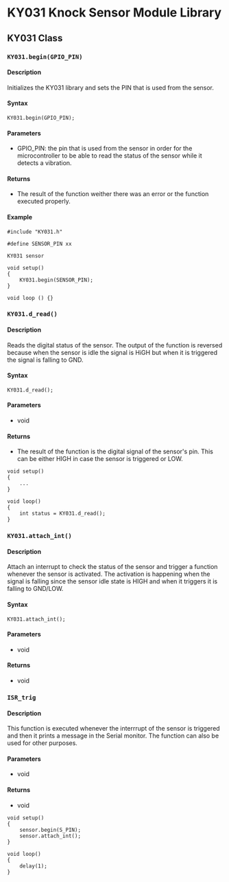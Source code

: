 # KY031 Knock Sensor Module Library

## KY031 Class

### `KY031.begin(GPIO_PIN)`

#### Description

Initializes the KY031 library and sets the PIN that is used from the sensor.

#### Syntax

```
KY031.begin(GPIO_PIN);
```

#### Parameters
- GPIO_PIN: the pin that is used from the sensor in order for the microcontroller to be able to read the status of the sensor while it detects a vibration.

#### Returns
- The result of the function weither there was an error or the function executed properly. 

#### Example

```
#include "KY031.h"

#define SENSOR_PIN xx

KY031 sensor  

void setup()
{
    KY031.begin(SENSOR_PIN);
}

void loop () {}
```

### `KY031.d_read()`

#### Description

Reads the digital status of the sensor. The output of the function is reversed because when the sensor is idle the signal is HiGH but when it is triggered the signal is falling to GND. 

#### Syntax

```
KY031.d_read();
```

#### Parameters
- void

#### Returns
- The result of the function is the digital signal of the sensor's pin. This can be either HIGH in case the sensor is triggered or LOW.  

```
void setup() 
{
    ...
}

void loop()
{
    int status = KY031.d_read();
}
```

### `KY031.attach_int()`

#### Description

Attach an interrupt to check the status of the sensor and trigger a function whenever the sensor is activated. The activation is happening when the signal is falling since the sensor idle state is HIGH and when it triggers it is falling to GND/LOW.

#### Syntax

```
KY031.attach_int();
```

#### Parameters
- void

#### Returns
- void  

### `ISR_trig`

#### Description

This function is executed whenever the interrrupt of the sensor is triggered and then it prints a message in the Serial monitor. 
The function can also be used for other purposes. 

#### Parameters
- void

#### Returns
- void 

```
void setup() 
{
    sensor.begin(S_PIN);
    sensor.attach_int();
}

void loop()
{
    delay(1); 
}
```
